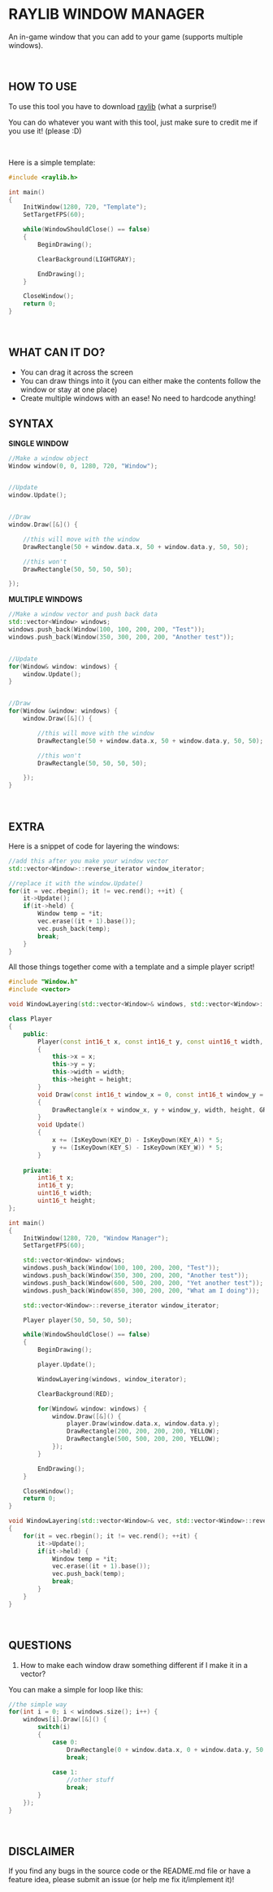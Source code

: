# RAYLIB WINDOW MANAGER
An in-game window that you can add to your game (supports multiple windows).


$~$


## HOW TO USE
To use this tool you have to download [raylib](https://www.raylib.com/) (what a surprise!)

You can do whatever you want with this tool, just make sure to credit me if you use it! (please :D)


$~$


Here is a simple template:
```cpp
#include <raylib.h>

int main()
{
    InitWindow(1280, 720, "Template");
    SetTargetFPS(60);

    while(WindowShouldClose() == false)
    {
        BeginDrawing();

        ClearBackground(LIGHTGRAY);

        EndDrawing();
    }

    CloseWindow();
    return 0;
}
```


$~$


## WHAT CAN IT DO?
 - You can drag it across the screen
 - You can draw things into it (you can either make the contents follow the window or stay at one place)
 - Create multiple windows with an ease! No need to hardcode anything!

## SYNTAX
**SINGLE WINDOW**
```cpp
//Make a window object
Window window(0, 0, 1280, 720, "Window");


//Update
window.Update();


//Draw
window.Draw([&]() {

    //this will move with the window
    DrawRectangle(50 + window.data.x, 50 + window.data.y, 50, 50);

    //this won't
    DrawRectangle(50, 50, 50, 50);

});
```


**MULTIPLE WINDOWS**
```cpp
//Make a window vector and push back data
std::vector<Window> windows;
windows.push_back(Window(100, 100, 200, 200, "Test"));
windows.push_back(Window(350, 300, 200, 200, "Another test"));


//Update
for(Window& window: windows) {
    window.Update();
}


//Draw
for(Window &window: windows) {
    window.Draw([&]() {

        //this will move with the window
        DrawRectangle(50 + window.data.x, 50 + window.data.y, 50, 50);

        //this won't
        DrawRectangle(50, 50, 50, 50);

    });
}
```


$~$


## EXTRA
Here is a snippet of code for layering the windows:
```cpp
//add this after you make your window vector
std::vector<Window>::reverse_iterator window_iterator;

//replace it with the window.Update()
for(it = vec.rbegin(); it != vec.rend(); ++it) {
    it->Update();
    if(it->held) {
        Window temp = *it;
        vec.erase((it + 1).base());
        vec.push_back(temp);
        break;
    }
}
```

All those things together come with a template and a simple player script!
```cpp
#include "Window.h"
#include <vector>

void WindowLayering(std::vector<Window>& windows, std::vector<Window>::reverse_iterator& it);

class Player
{
    public:
        Player(const int16_t x, const int16_t y, const uint16_t width, const uint16_t height)
        {
            this->x = x;
            this->y = y;
            this->width = width;
            this->height = height;
        }
        void Draw(const int16_t window_x = 0, const int16_t window_y = 0)
        {
            DrawRectangle(x + window_x, y + window_y, width, height, GREEN);
        }
        void Update()
        {
            x += (IsKeyDown(KEY_D) - IsKeyDown(KEY_A)) * 5;
            y += (IsKeyDown(KEY_S) - IsKeyDown(KEY_W)) * 5;
        }
    
    private:
        int16_t x;
        int16_t y;
        uint16_t width;
        uint16_t height;
};

int main()
{
    InitWindow(1280, 720, "Window Manager");
    SetTargetFPS(60);

    std::vector<Window> windows;
    windows.push_back(Window(100, 100, 200, 200, "Test"));
    windows.push_back(Window(350, 300, 200, 200, "Another test"));
    windows.push_back(Window(600, 500, 200, 200, "Yet another test"));
    windows.push_back(Window(850, 300, 200, 200, "What am I doing"));

    std::vector<Window>::reverse_iterator window_iterator;

    Player player(50, 50, 50, 50);

    while(WindowShouldClose() == false)
    {
        BeginDrawing();

        player.Update();

        WindowLayering(windows, window_iterator);

        ClearBackground(RED);

        for(Window& window: windows) {
            window.Draw([&]() {
                player.Draw(window.data.x, window.data.y);
                DrawRectangle(200, 200, 200, 200, YELLOW);
                DrawRectangle(500, 500, 200, 200, YELLOW);
            });
        }

        EndDrawing();
    }

    CloseWindow();
    return 0;
}

void WindowLayering(std::vector<Window>& vec, std::vector<Window>::reverse_iterator& it)
{
    for(it = vec.rbegin(); it != vec.rend(); ++it) {
        it->Update();
        if(it->held) {
            Window temp = *it;
            vec.erase((it + 1).base());
            vec.push_back(temp);
            break;
        }
    }
}
```


$~$


## QUESTIONS
1. How to make each window draw something different if I make it in a vector?

You can make a simple for loop like this:

```cpp
//the simple way
for(int i = 0; i < windows.size(); i++) {
    windows[i].Draw([&]() {
        switch(i)
        {
            case 0:
                DrawRectangle(0 + window.data.x, 0 + window.data.y, 50, 50, GREEN);
                break;
            
            case 1:
                //other stuff
                break;
        }
    });
}
```


$~$


## DISCLAIMER
If you find any bugs in the source code or the README.md file or have a feature idea, please submit an issue (or help me fix it/implement it)!